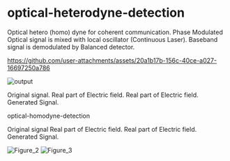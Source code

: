 # optical-heterodyne-detection

Optical hetero (homo) dyne for coherent communication. Phase Modulated Optical signal is mixed with local oscillator (Continuous Laser).
Baseband signal is demodulated by Balanced detector.



https://github.com/user-attachments/assets/20a1b17b-156c-40ce-a027-16697250a786

![output](https://github.com/user-attachments/assets/46dc1550-e019-47ca-bd2d-208173c88853)



Original signal.
Real part of Electric field.
Real part of Electric field.
Generated Signal.


optical-homodyne-detection



Original signal
Real part of Electric field.
Real part of Electric field.
Generated Signal.

![Figure_2](https://user-images.githubusercontent.com/30459885/208798945-86174c73-d75c-41ac-bd52-3dd667700386.png)
![Figure_3](https://user-images.githubusercontent.com/30459885/208798950-9eda05e9-10e9-438b-8fc2-9df3252f2f1b.png)
